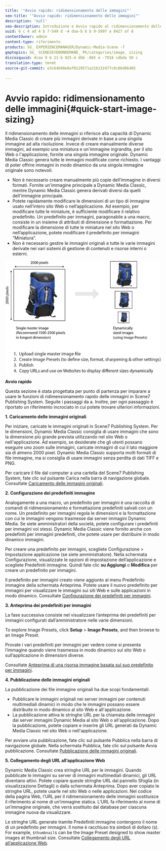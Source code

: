 ```yaml
---
title: '"Avvio rapido: ridimensionamento delle immagini"'
seo-title: '"Avvio rapido: ridimensionamento delle immagini"'
description: 'null'
seo-description: Introduzione e Avvio rapido al ridimensionamento delle immagini per imparare a usare le tecniche di ridimensionamento delle immagini.
uuid: 6 c 4 ad 4 b 7-549 d -4 daa-b 6 b 9-5997 a 8427 af 8
contentOwner: admin
content-type: riferimento
products: SG_ EXPERIENCEMANAGER/Dynamic-Media-Scene -7
geptopics: SG_ SCENESEVENONDEMAND_ PK/categories/image_ sizing
discoiquuid: dcaa 9 b 21-b 925-4 dbb -865 e -7918 cdbda 50 c
translation-type: tm+mt
source-git-commit: e3c64b90e0af0129571a21b132477c0c86d06405

---
```



# Avvio rapido: ridimensionamento delle immagini{#quick-start-image-sizing}

Il ridimensionamento delle immagini si riferisce alla capacità di Dynamic Media Classic di creare più immagini derivate in base a una singola immagine ad alta risoluzione. Invece di creare manualmente diverse immagini, ad esempio una miniatura e un'immagine ingrandita, per il sito Web o l'applicazione, fornite una singola immagine originale. Dynamic Media Classic genera tutte le immagini modificate come richiesto. I vantaggi di poter offrire immagini in modo dinamico da una singola immagine originale sono notevoli:

* Non è necessario creare manualmente più copie dell’immagine in diversi formati. Fornite un'immagine principale a Dynamic Media Classic, mentre Dynamic Media Classic genera derivati diversi da quelli dell'immagine principale.
* Potete rapidamente modificare le dimensioni di un tipo di immagine usato nell’intero sito Web o nell’applicazione. Ad esempio, per modificare tutte le miniature, è sufficiente modificare il relativo predefinito. Un predefinito per immagini, paragonabile a una macro, consiste in un insieme di attributi di dimensione e formattazione. Per modificare la dimensione di tutte le miniature nel sito Web o nell’applicazione, potete modificare il predefinito per immagini “Miniatura”.
* Non è necessario gestire le immagini originali e tutte le varie immagini derivate nei vari sistemi di gestione di contenuti e risorse interni o esterni.

![Potete creare più immagini derivate in dimensioni diverse dallo stesso file principale ad alta risoluzione.](/help/assets/is_derivative_sizes_popup.png)

**Avvio rapido**

Questa sezione è stata progettata per punto di partenza per imparare a usare le funzioni di ridimensionamento rapido delle immagini in Scene7 Publishing System. Seguite i passaggi da a. Inoltre, per ogni passaggio è riportato un riferimento incrociato in cui potete trovare ulteriori informazioni.

**1. Caricamento delle immagini originali**

Per iniziare, caricate le immagini originali in Scene7 Publishing System. Per le dimensioni, Dynamic Media Classic consiglia di usare immagini che sono la dimensione più grande prevista utilizzando nel sito Web o nell'applicazione. Ad esempio, se desiderate che gli utenti possano eseguire uno zoom sulle immagini, caricate immagini di cui il lato maggiore sia di almeno 2000 pixel. Dynamic Media Classic supporta molti formati di file immagine, ma si consiglia di usare immagini senza perdita di dati TIFF e PNG.

Per caricare il file dal computer a una cartella del Scene7 Publishing System, fate clic sul pulsante Carica nella barra di navigazione globale. Consultate [Caricamento delle immagini originali](uploading-master-images.md#uploading_master_images).

**2. Configurazione dei predefiniti immagine**

Analogamente a una macro, un predefinito per immagini è una raccolta di comandi di ridimensionamento e formattazione predefiniti salvati con un nome. Un predefinito per immagini regola le dimensioni e la formattazione con cui le immagini vengono trasmesse dai server immagini Dynamic Media. Se siete amministratori della società, potete configurare i predefiniti per immagini voi stessi. Dynamic Media Classic viene fornito anche con predefiniti per immagini predefiniti, che potete usare per distribuire in modo dinamico immagini.

Per creare una predefinito per immagini, scegliete Configurazione &gt; Impostazione applicazione (se siete amministratore). Nella schermata Configurazione, visualizzate le opzioni di impostazione dell’applicazione e scegliete Predefiniti immagine. Quindi fate clic **su Aggiungi** o **Modifica** per creare un predefinito per immagini.

Il predefinito per immagini creato viene aggiunto al menu Predefinito immagine della schermata Anteprima. Potete usare il nuovo predefinito per immagini per visualizzare le immagini sui siti Web e sulle applicazioni in modo dinamico. Consultate [Configurazione dei predefiniti per immagini](setting-image-presets.md#setting_up_image_presets).

**3. Anteprima dei predefiniti per immagini**

La fase successiva consiste nel visualizzare l’anteprima dei predefiniti per immagini configurati dall’amministratore nelle varie dimensioni.

To explore Image Presets, click **Setup** &gt; **Image Presets**, and then browse to an Image Preset.

Provate i vari predefiniti per immagini per vedere come si presenta l’immagine quando viene trasmessa in modo dinamico sul sito Web o sull’applicazione in dimensioni diverse. 

Consultate [Anteprima di una risorsa immagine basata sul suo predefinito per immagini](previewing-asset.md#previewing_an_image_asset_based_on_its_image_preset).

**4. Pubblicazione delle immagini originali**

La pubblicazione dei file immagine originali ha due scopi fondamentali:

* Pubblicare le immagini originali nei server immagini per contenuti multimediali dinamici in modo che le immagini possano essere distribuite in modo dinamico al sito Web e all'applicazione.
* La pubblicazione attiva le stringhe URL per la chiamata delle immagini dai server immagini Dynamic Media al sito Web o all'applicazione. Dopo la pubblicazione, potete copiare e inserire gli URL generati da Dynamic Media Classic nel sito Web o nell'applicazione.

Per avviare una pubblicazione, fate clic sul pulsante Pubblica nella barra di navigazione globale. Nella schermata Pubblica, fate clic sul pulsante Avvia pubblicazione. Consultate [Pubblicazione delle immagini originali](publishing-master-images.md#publishing_master_images).

**5. Collegamento degli URL all’applicazione Web**

Dynamic Media Classic crea stringhe URL per le immagini. Quando pubblicate le immagini su server di immagini multimediali dinamici, gli URL diventano attivi. Potete copiare queste stringhe URL dal pannello Sfoglia (in visualizzazione Dettagli) o dalla schermata Anteprima. Dopo aver copiato le stringhe URL, potete usarle nel sito Web o nelle applicazioni. Nel codice della pagina Web, l’URL per il ridimensionamento delle immagini sostituisce il riferimento al nome di un’immagine statica. L’URL fa riferimento al nome di un’immagine originale, che verrà sostituito dal database per ciascuna immagine nuova da visualizzare.

Le stringhe URL generate tramite Predefiniti immagine contengono il nome di un predefinito per immagini. Il nome è racchiuso tra simboli di dollaro (`$`). For example, `$thumbnail$` can be the Image Preset designed to show master images at thumbnail size. Consultate [Collegamento degli URL all’applicazione Web](linking-urls-web-application.md#linking_urls_to_your_web_application).
